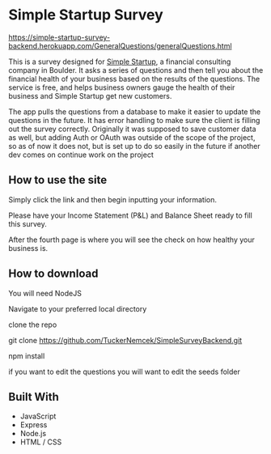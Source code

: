 # Simple Startup Survey

https://simple-startup-survey-backend.herokuapp.com/GeneralQuestions/generalQuestions.html

This is a survey designed for [Simple Startup](https://simplestartup.com/), a financial consulting company in Boulder. It asks a series of questions and then tell you about the financial health of your business based on the results of the questions. The service is free, and helps business owners gauge the health of their business and Simple Startup get new customers.

The app pulls the questions from a database to make it easier to update the questions in the future. It has error handling to make sure the client is filling out the survey correctly. Originally it was supposed to save customer data as well, but adding Auth or OAuth was outside of the scope of the project, so as of now it does not, but is set up to do so easily in the future if another dev comes on continue work on the project

## How to use the site
Simply click the link and then begin inputting your information.

Please have your Income Statement (P&L) and Balance Sheet ready to fill this survey.

After the fourth page is where you will see the check on how healthy your business is.

## How to download
You will need NodeJS

Navigate to your preferred local directory

clone the repo

git clone https://github.com/TuckerNemcek/SimpleSurveyBackend.git

npm install

if you want to edit the questions you will want to edit the seeds folder

## Built With

* JavaScript
* Express
* Node.js
* HTML / CSS
